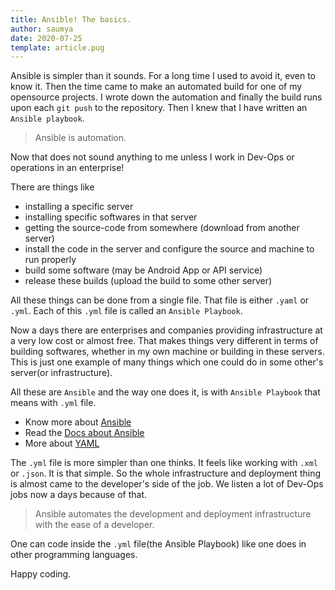 ```yaml
---
title: Ansible! The basics.
author: saumya
date: 2020-07-25
template: article.pug
---
```



Ansible is simpler than it sounds. For a long time I used to avoid it, even to know it. Then the time came to make an automated build for one of my opensource projects. I wrote down the automation and finally the build runs upon each `git push` to the repository. Then I knew that I have written an `Ansible playbook`.

<span class="more"></span>

> Ansible is automation.


Now that does not sound anything to me unless I work in Dev-Ops or operations in an enterprise! 

There are things like 
 - installing a specific server
 - installing specific softwares in that server
 - getting the source-code from somewhere (download from another server)
 - install the code in the server and configure the source and machine to run properly
 - build some software (may be Android App or API service)
 - release these builds (upload the build to some other server)

All these things can be done from a single file. That file is either `.yaml` or `.yml`. Each of this `.yml` file is called an `Ansible Playbook`.

Now a days there are enterprises and companies providing infrastructure at a very low cost or almost free. That makes things very different in terms of building softwares, whether in my own machine or building in these servers. This is just one example of many things which one could do in some other's server(or infrastructure). 

All these are `Ansible` and the way one does it, is with `Ansible Playbook` that means with `.yml` file.

 - Know more about [Ansible][ansible] 
 - Read the [Docs about Ansible][docs]
 - More about [YAML][yaml]

The `.yml` file is more simpler than one thinks. It feels like working with `.xml` or `.json`. It is that simple. So the whole infrastructure and deployment thing is almost came to the developer's side of the  job. We listen a lot of Dev-Ops jobs now a days because of that.

> Ansible automates the development and deployment infrastructure with the ease of a developer.

One can code inside the `.yml` file(the Ansible Playbook) like one does in other programming languages. 





Happy coding.




























[ansible]: https://www.ansible.com
[docs]: https://docs.ansible.com/ansible/latest/index.html
[yaml]: https://yaml.org/







